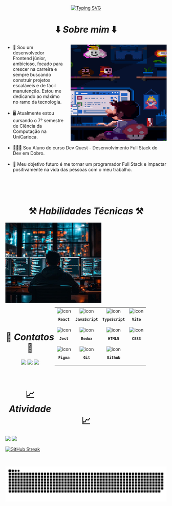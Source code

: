 <p align= center> 
<a href="https://git.io/typing-svg"><img src="https://readme-typing-svg.demolab.com?font=JetBrains+Mono&weight=900&size=25&pause=1000&color=FDFDFD&center=true&vCenter=true&width=435&lines=Bem-vindo(a)+ao+meu+Perfil!" alt="Typing SVG"></a>

<h1 align= center>⬇️ <i>Sobre mim</i> ⬇️</h1>
<section align= center>
<img align="right" style="padding-left: 20px" src="./images/mario-dev.gif" width="300px" height="300px" alt="mario-dev">

<ul align= left>
<li> 🚀 Sou um desenvolvedor Frontend júnior, ambicioso, focado para crescer na carreira e sempre buscando construir projetos escaláveis e de fácil manutenção. Estou me dedicando ao máximo no ramo da tecnologia.</li><br>
<li> 🖥️ Atualmente estou cursando o 7° semestre de Ciência da Computação na UniCarioca.</li><br>
<li> 🧙🏻‍♂️ Sou Aluno do curso Dev Quest - Desenvolvimento Full Stack do Dev em Dobro.</li><br> 
<li> 🔮 Meu objetivo futuro é me tornar um programador Full Stack e impactar positivamente na vida das pessoas com o meu trabalho.</li>
</ul>
</section>

<br><br><br>

 <h1 align= center>⚒️ <i>Habilidades Técnicas</i> ⚒️</h1>

<section>
<img align="left" src="./images/coding.jpg" width="300px" height="250px" alt="dev">
 <table align="right" height="300px" width="275px" style="width: 350px">
  <tr>
    <td align="center">
      <img src="https://skillicons.dev/icons?i=react" width="50px" alt=" icon"/><br>
      <sub>
        <b>
          <pre>React</pre>
        </b>
      </sub>
    </td>
    <td align="center">
      <img src="https://skillicons.dev/icons?i=javascript" width="50px" alt=" icon"/><br>
      <sub>
        <b>
          <pre>JavaScript</pre>
        </b>
      </sub>
    </td>
    <td align="center">
      <img src="https://skillicons.dev/icons?i=typescript" width="50px" alt="icon"/><br>
      <sub>
        <b>
          <pre>TypeScript</pre>
        </b>
      </sub>
    </td>
    <td align="center">
      <img src="https://skillicons.dev/icons?i=vite"width="50px" alt="icon"/><br>
      <sub>
        <b>
          <pre>Vite</pre>
        </b>
      </sub>
    </td>
  </tr>
  <tr>
  <td align="center">
      <img src="https://skillicons.dev/icons?i=jest"width="50px" alt="icon"/><br>
      <sub>
        <b>
          <pre>Jest</pre>
        </b>
      </sub>
    </td>
    <td align="center">
      <img src="https://skillicons.dev/icons?i=redux"width="50px" alt="icon"/><br>
      <sub>
        <b>
          <pre>Redux</pre>
        </b>
      </sub>
    </td>
    <td align="center">
      <img src="https://skillicons.dev/icons?i=html"width="50px" alt="icon"/><br>
      <sub>
        <b>
          <pre>HTML5</pre>
        </b>
      </sub>
    </td>
    <td align="center">
      <img src="https://skillicons.dev/icons?i=css"width="50px" alt="icon"/><br>
      <sub>
        <b>
          <pre>CSS3</pre>
        </b>
      </sub>
    </td>
  </tr>
  <tr>
  <td align="center">
      <img src="https://skillicons.dev/icons?i=figma"width="50px" alt="icon"/><br>
      <sub>
        <b>
          <pre>Figma</pre>
        </b>
      </sub>
    </td>
    <td align="center">
      <img src="https://skillicons.dev/icons?i=git"width="50px" alt="icon"/><br>
      <sub>
        <b>
          <pre>Git</pre>
        </b>
      </sub>
    </td>
    <td align="center">
      <img src="https://skillicons.dev/icons?i=github"width="50px" alt="icon"/><br>
      <sub>
        <b>
          <pre>Github</pre>
        </b>
      </sub>
    </td>
  </tr>
</table>

<br><br><br><br><br><br><br><br><br><br><br>

</section>

<br><br><br><br><br>

<h1 align= center>💬 <i>Contatos</i> 💬</h1>
 
<p align= center> 
  <a href="https://drive.google.com/file/d/1Q3C6uXMzA1TZQ2RIV2dLIUC3J3gD40JM/view?usp=sharing" target="_blank"><img src="https://img.shields.io/badge/-Currículo-311b92?style=for-the-badge&"></a>
  <a href = "mailto:lucaslaino00@gmail.com" target="_blank"><img src="https://img.shields.io/badge/-Gmail-950606?style=for-the-badge&logo=gmail&logoColor=white" target="_blank"></a>
  <a href="https://www.linkedin.com/in/lucaslaino" target="_blank"><img src="https://img.shields.io/badge/-LinkedIn-0C72EB?style=for-the-badge&logo=linkedin&logoColor=white" target="_blank"></a>
</p>

<br>

<h1 align= center>📈 <i>Atividade</i> 📈</h1> 
<section>
  
 <img height="200" src="https://github-readme-stats.vercel.app/api?username=LucasLaino&show_icons=true&custom_title=LucasLaino's%20Github%20Stats&theme=dark&hide_border=false">  
 <img height="200" src="https://github-readme-stats.vercel.app/api/top-langs/?username=LucasLaino&layout=compact&langs_count=6&theme=dark"/>

   <a href="https://git.io/streak-stats"><img src="https://streak-stats.demolab.com?user=LucasLaino&theme=dark&border_radius=1&locale=en&date_format=M%20j%5B%2C%20Y%5D&exclude_days=Sun%2CSat&card_width=480&card_height=200" alt="GitHub Streak" /></a>
   </section>

<br>

![snake gif](https://github.com/LucasLaino/LucasLaino/blob/output/github-contribution-grid-snake.svg)
